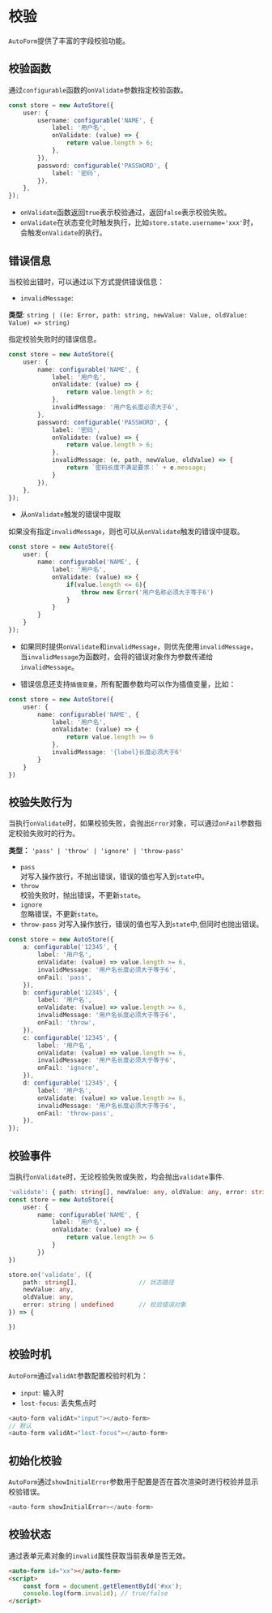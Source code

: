 # 校验

`AutoForm`提供了丰富的字段校验功能。

## 校验函数

通过`configurable`函数的`onValidate`参数指定校验函数。

```ts {5-7}
const store = new AutoStore({
    user: {
        username: configurable('NAME', {
            label: '用户名',
            onValidate: (value) => {
                return value.length > 6;
            },
        }),
        password: configurable('PASSWORD', {
            label: '密码',
        }),
    },
});
```

-   `onValidate`函数返回`true`表示校验通过，返回`false`表示校验失败。
-   `onValidate`在状态变化时触发执行，比如`store.state.username='xxx'`时，会触发`onValidate`的执行。

## 错误信息

当校验出错时，可以通过以下方式提供错误信息：

-   `invalidMessage`:

**类型**: `string | ((e: Error, path: string, newValue: Value, oldValue: Value) => string)`

指定校验失败时的错误信息。

```ts {8,15-17}
const store = new AutoStore({
    user: {
        name: configurable('NAME', {
            label: '用户名',
            onValidate: (value) => {
                return value.length > 6;
            },
            invalidMessage: '用户名长度必须大于6',
        },
        password: configurable('PASSWORD', {
            label: '密码',
            onValidate: (value) => {
                return value.length > 6;
            },
            invalidMessage: (e, path, newValue, oldValue) => {
                return `密码长度不满足要求：` + e.message;
            }
        }),
    },
});
```

-   从`onValidate`触发的错误中提取

如果没有指定`invalidMessage`，则也可以从`onValidate`触发的错误中提取。

```ts {7}
const store = new AutoStore({
    user: {
        name: configurable('NAME', {
            label: '用户名',
            onValidate: (value) => {
                if(value.length <= 6){
                    throw new Error('用户名称必须大于等于6')
                }
            }
        }
    }
});
```

-   如果同时提供`onValidate`和`invalidMessage`，则优先使用`invalidMessage`，当`invalidMessage`为函数时，会将的错误对象作为参数传递给`invalidMessage`。

-   错误信息还支持`插值变量`，所有配置参数均可以作为插值变量，比如：

```ts {8}
const store = new AutoStore({
    user: {
        name: configurable('NAME', {
            label: '用户名',
            onValidate: (value) => {
                return value.length >= 6
            },
            invalidMessage: '{label}长度必须大于6'
        }
    }
})
```

## 校验失败行为

当执行`onValidate`时，如果校验失败，会抛出`Error`对象，可以通过`onFail`参数指定校验失败时的行为。

**类型：** `'pass' | 'throw' | 'ignore' | 'throw-pass'`

-   `pass`  
    对写入操作放行，不抛出错误，错误的值也写入到`state`中。
-   `throw`  
    校验失败时，抛出错误，不更新`state`。
-   `ignore`  
    忽略错误，不更新`state`。
-   `throw-pass`
    对写入操作放行，错误的值也写入到`state`中,但同时也抛出错误。

```ts {6,12,18,24}
const store = new AutoStore({
    a: configurable('12345', {
        label: '用户名',
        onValidate: (value) => value.length >= 6,
        invalidMessage: '用户名长度必须大于等于6',
        onFail: 'pass',
    }),
    b: configurable('12345', {
        label: '用户名',
        onValidate: (value) => value.length >= 6,
        invalidMessage: '用户名长度必须大于等于6',
        onFail: 'throw',
    }),
    c: configurable('12345', {
        label: '用户名',
        onValidate: (value) => value.length >= 6,
        invalidMessage: '用户名长度必须大于等于6',
        onFail: 'ignore',
    }),
    d: configurable('12345', {
        label: '用户名',
        onValidate: (value) => value.length >= 6,
        invalidMessage: '用户名长度必须大于等于6',
        onFail: 'throw-pass',
    }),
});
```

<demo html="autoform/field/valid-fail.html"/>

## 校验事件

当执行`onValidate`时，无论校验失败或失败，均会抛出`validate`事件.

```ts
'validate': { path: string[], newValue: any, oldValue: any, error: string | undefined }
const store = new AutoStore({
    user: {
        name: configurable('NAME', {
            label: '用户名',
            onValidate: (value) => {
                return value.length >= 6
            }
        })
})

store.on('validate', ({
    path: string[],                 // 状态路径
    newValue: any,
    oldValue: any,
    error: string | undefined       // 校验错误对象
}) => {

})

```

## 校验时机

`AutoForm`通过`validAt`参数配置校验时机为：

-   `input`: 输入时
-   `lost-focus`: 丢失焦点时

```ts
<auto-form validAt="input"></auto-form>
// 默认
<auto-form validAt="lost-focus"></auto-form>
```

## 初始化校验

`AutoForm`通过`showInitialError`参数用于配置是否在首次渲染时进行校验并显示校验错误。

```ts
<auto-form showInitialError></auto-form>
```

## 校验状态

通过表单元素对象的`invalid`属性获取当前表单是否无效。

```html
<auto-form id="xx"></auto-form>
<script>
    const form = document.getElementById('#xx');
    console.log(form.invalid); // true/false
</script>
```
